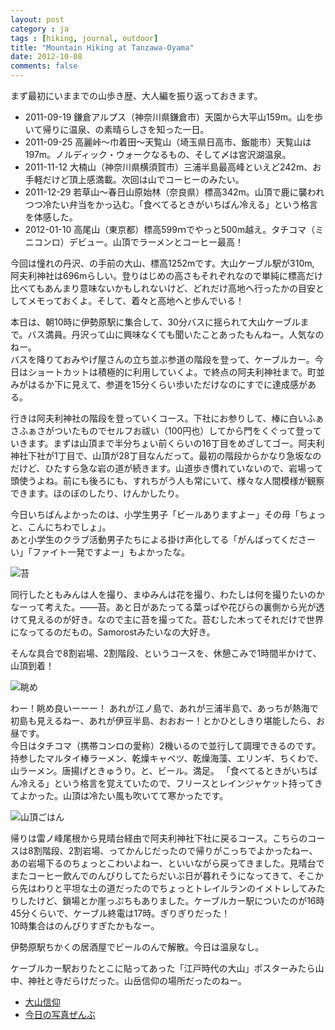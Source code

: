 ```yaml
---
layout: post
category : ja
tags : [hiking, journal, outdoor]
title: "Mountain Hiking at Tanzawa-Oyama"
date: 2012-10-08
comments: false
---
```


まず最初にいままでの山歩き歴、大人編を振り返っておきます。

* 2011-09-19 鎌倉アルプス（神奈川県鎌倉市）天園から大平山159m。山を歩いて帰りに温泉、の素晴らしさを知った一日。
* 2011-09-25 高麗峠〜巾着田〜天覧山（埼玉県日高市、飯能市）天覧山は197m。ノルディック・ウォークなるもの、そして〆は宮沢湖温泉。
* 2011-11-12 大楠山（神奈川県横須賀市）三浦半島最高峰といえど242m、お手軽だけど頂上感満載。次回は山でコーヒーのみたい。
* 2011-12-29 若草山〜春日山原始林（奈良県）標高342m。山頂で鹿に襲われつつ冷たい弁当をかっ込む。「食べてるときがいちばん冷える」という格言を体感した。
* 2012-01-10 高尾山（東京都）標高599ｍでやっと500m越え。タチコマ（ミニコンロ）デビュー。山頂でラーメンとコーヒー最高！

今回は憧れの丹沢、の手前の大山、標高1252mです。大山ケーブル駅が310m, 阿夫利神社は696mらしい。登りはじめの高さもそれぞれなので単純に標高だけ比べてもあんまり意味ないかもしれないけど、どれだけ高地へ行ったかの目安としてメモっておくよ。そして、着々と高地へと歩んでいる！

本日は、朝10時に伊勢原駅に集合して、30分バスに揺られて大山ケーブルまで。バス満員。丹沢って山に興味なくても聞いたことあったもんねー。人気なのねー。  
バスを降りておみやげ屋さんの立ち並ぶ参道の階段を登って、ケーブルカー。今日はショートカットは積極的に利用していくよ。で終点の阿夫利神社まで。町並みがはるか下に見えて、参道を15分くらい歩いただけなのにすでに達成感がある。

行きは阿夫利神社の階段を登っていくコース。下社にお参りして、棒に白いふぁさふぁさがついたものでセルフお祓い（100円也）してから門をくぐって登っていきます。まずは山頂まで半分ちょい前くらいの16丁目をめざしてゴー。阿夫利神社下社が1丁目で、山頂が28丁目なんだって。最初の階段からかなり急坂なのだけど、ひたすら急な岩の道が続きます。山道歩き慣れていないので、岩場って頭使うよね。前にも後ろにも、すれちがう人も常にいて、様々な人間模様が観察できます。ほのぼのしたり、けんかしたり。

今日いちばんよかったのは、小学生男子「ビールありますよー」その母「ちょっと、こんにちわでしょ」。  
あと小学生のクラブ活動男子たちによる掛け声化してる「がんばってくださーい」「ファイト一発ですよー」もよかったな。

![苔](https://lh3.googleusercontent.com/-UdhpicY0VqA/UHLc5imGorI/AAAAAAAAS2A/ARIQTNaSXMU/s576/2012-10-08+11.41.31.jpg)

同行したともみんは人を撮り、まゆみんは花を撮り、わたしは何を撮りたいのかなーって考えた。――苔。あと日があたってる葉っぱや花びらの裏側から光が透けて見えるのが好き。なので主に苔を撮ってた。苔むした木ってそれだけで世界になってるのだもの。Samorostみたいなの大好き。

そんな具合で8割岩場、2割階段、というコースを、休憩こみで1時間半かけて、山頂到着！

![眺め](https://lh6.googleusercontent.com/-DCFy7hVY2Oo/UHLeAEdHcjI/AAAAAAAAS3o/73uhdfwTJfk/s576/2012-10-08+13.05.56.jpg)

わー！眺め良いーーー！
あれが江ノ島で、あれが三浦半島で、あっちが熱海で初島も見えるねー、あれが伊豆半島、おおおー！とかひとしきり堪能したら、お昼です。  
今日はタチコマ（携帯コンロの愛称）2機いるので並行して調理できるのです。持参したマルタイ棒ラーメン、乾燥キャベツ、乾燥海藻、エリンギ、ちくわで、山ラーメン。唐揚げときゅうり。と、ビール。満足。
「食べてるときがいちばん冷える」という格言を覚えていたので、フリースとレインジャケット持ってきてよかった。山頂は冷たい風も吹いてて寒かったです。

![山頂ごはん](https://lh5.googleusercontent.com/-xG_v7VYNdco/UHLeirxQkGI/AAAAAAAAS5I/ziTtMXS4ohI/s576/2012-10-08+13.31.47.jpg)

帰りは雷ノ峰尾根から見晴台経由で阿夫利神社下社に戻るコース。こちらのコースは8割階段、2割岩場、ってかんじだったので帰りがこっちでよかったねー、あの岩場下るのちょっとこわいよねー、といいながら戻ってきました。見晴台でまたコーヒー飲んでのんびりしてたらだいぶ日が暮れそうになってきて、そこから先はわりと平坦な土の道だったのでちょっとトレイルランのイメトレしてみたりしたけど、鎖場とか崖っぷちもありました。ケーブルカー駅についたのが16時45分くらいで、ケーブル終電は17時。ぎりぎりだった！  
10時集合はのんびりすぎたかもなー。

伊勢原駅ちかくの居酒屋でビールのんで解散。今日は温泉なし。

ケーブルカー駅おりたとこに貼ってあった「江戸時代の大山」ポスターみたら山中、神社と寺だらけだった。山岳信仰の場所だったのねー。

* [大山信仰](http://goo.gl/hMUZF)
* [今日の写真ぜんぶ](https://plus.google.com/photos/106825171914368756519/albums/5796936774045558193)


